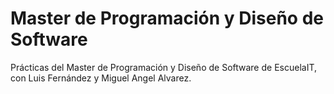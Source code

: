 # Master de Programación y Diseño de Software

Prácticas del Master de Programación y Diseño de Software de EscuelaIT, con Luis Fernández y Miguel Angel Alvarez.
